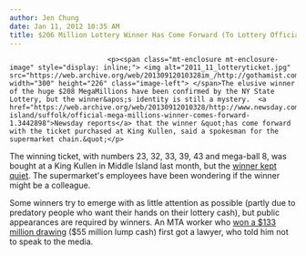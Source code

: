 ```yaml
---
author: Jen Chung
date: Jan 11, 2012 10:35 AM
title: $206 Million Lottery Winner Has Come Forward (To Lottery Officials)
---
```



                            
                            
                            
                            <p><span class="mt-enclosure mt-enclosure-image" style="display: inline;"> <img alt="2011_11_lotteryticket.jpg" src="https://web.archive.org/web/20130912010328im_/http://gothamist.com/attachments/jen/2011_11_lotteryticket.jpg" width="300" height="226" class="image-left"> </span>The elusive winner of the huge $208 MegaMillions have been confirmed by the NY State Lottery, but the winner&apos;s identity is still a mystery.  <a href="https://web.archive.org/web/20130912010328/http://www.newsday.com/long-island/suffolk/official-mega-millions-winner-comes-forward-1.3442898">Newsday reports</a> that the winner &quot;has come forward with the ticket purchased at King Kullen, said a spokesman for the supermarket chain.&quot;</p>

<p>The winning ticket, with numbers 23, 32, 33, 39, 43 and mega-ball 8, was bought at a King Kullen in Middle Island last month, but the <a href="https://web.archive.org/web/20130912010328/http://gothamist.com/2011/12/28/206_million_lottery_ticket_bought_a.php">winner kept quiet</a>.  The supermarket&apos;s employees have been wondering if the winner might be a colleague.</p>

<p>Some winners try to emerge with as little attention as possible (partly due to predatory people who want their hands on their lottery cash), but public appearances are required by winners.  An MTA worker who <a href="https://web.archive.org/web/20130912010328/http://gothamist.com/2009/07/29/mega_millionaire_picks_up_check_qui.php">won a $133 million drawing</a> ($55 million lump cash) first got a lawyer, who told him not to speak to the media.</p>
                            
                            
                            